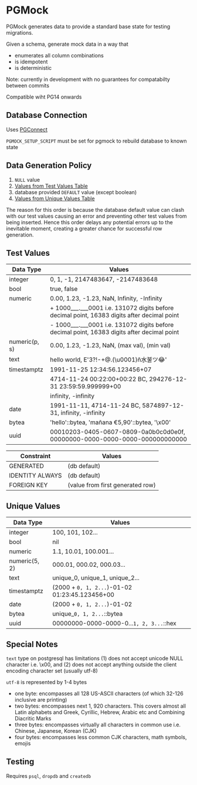 # PGMock

PGMock generates data to provide a standard base state for testing migrations.

Given a schema, generate mock data in a way that

- enumerates all column combinations
- is idempotent
- is deterministic

Note: currently in development with no guarantees for compatabilty between commits

Compatible wiht PG14 onwards

## Database Connection

Uses [PGConnect](https://www.github.com/justasable/pgconnect)

`PGMOCK_SETUP_SCRIPT` must be set for pgmock to rebuild database to known state

## Data Generation Policy
1. `NULL` value
2. [Values from Test Values Table](#test-values)
3. database provided `DEFAULT` value (except boolean)
4. [Values from Unique Values Table](#unique-values)

The reason for this order is because the database default value can clash with our test values causing an error and preventing other test values from being inserted. Hence this order delays any potential errors up to the inevitable moment, creating a greater chance for successful row generation.

## Test Values

| Data Type     | Values                                                                                      |
| -----------   | ------------------------------------------------------------------------------------------- |
| integer       | 0, 1, -1, 2147483647, -2147483648                                                           |
| bool          | true, false                                                                                 |
| numeric       | 0.00, 1.23, -1.23, NaN, Infinity, -Infinity                                                 |
|               | + 1000___.___0001 i.e. 131072 digits before decimal point, 16383 digits after decimal point |
|               | - 1000___.___0001 i.e. 131072 digits before decimal point, 16383 digits after decimal point |
| numeric(p, s) | 0.00, 1.23, -1.23, NaN, (max val), (min val)                                                |
| text          | hello world, E'3?!-+@.(\u0001)ñ水불ツ😂'                                                      |
| timestamptz   | 1991-11-25 12:34:56.123456+07                                                               |
|               | 4714-11-24 00:22:00+00:22 BC, 294276-12-31 23:59:59.999999+00                               |
|               | infinity, -infinity                                                                         |
| date          | 1991-11-11, 4714-11-24 BC, 5874897-12-31, infinity, -infinity                               |
| bytea         | 'hello'::bytea, 'mañana €5,90'::bytea, '\x00'                                               |
| uuid          | 00010203-0405-0607-0809-0a0b0c0d0e0f, 00000000-0000-0000-0000-000000000000                  |

| Constraint      | Values                           |
| --------------- | -------------------------------- |
| GENERATED       | (db default)                     |
| IDENTITY ALWAYS | (db default)                     |
| FOREIGN KEY     | (value from first generated row) |

## Unique Values

| Data Type     | Values                                         |
| ------------- | ---------------------------------------------- |
| integer       | 100, 101, 102...                               |
| bool          | nil                                            |
| numeric       | 1.1, 10.01, 100.001...                         |
| numeric(5, 2) | 000.01, 000.02, 000.03...                      |
| text          | unique_0, unique_1, unique_2...                |
| timestamptz   | (2000 + `0, 1, 2...`)-01-02 01:23:45.123456+00 |
| date          | (2000 + `0, 1, 2...`)-01-02                    |
| bytea         | unique_`0, 1, 2...`::bytea                     |
| uuid          | 00000000-0000-0000-0...`1, 2, 3...`::hex       |

## Special Notes

`text` type on postgresql has limitations (1) does not accept unicode NULL character i.e. \x00, and (2) does not accept anything outside the client encoding character set (usually utf-8)

`utf-8` is represented by 1-4 bytes

- one byte: encompasses all 128 US-ASCII characters (of which 32-126 inclusive are printing)
- two bytes: encompasses next 1, 920 characters. This covers almost all Latin alphabets and Greek, Cyrillic, Hebrew, Arabic etc and Combining Diacritic Marks
- three bytes: encompasses virtually all characters in common use i.e. Chinese, Japanese, Korean (CJK)
- four bytes: encompasses less common CJK characters, math symbols, emojis


## Testing

Requires `psql`, `dropdb` and `createdb`
